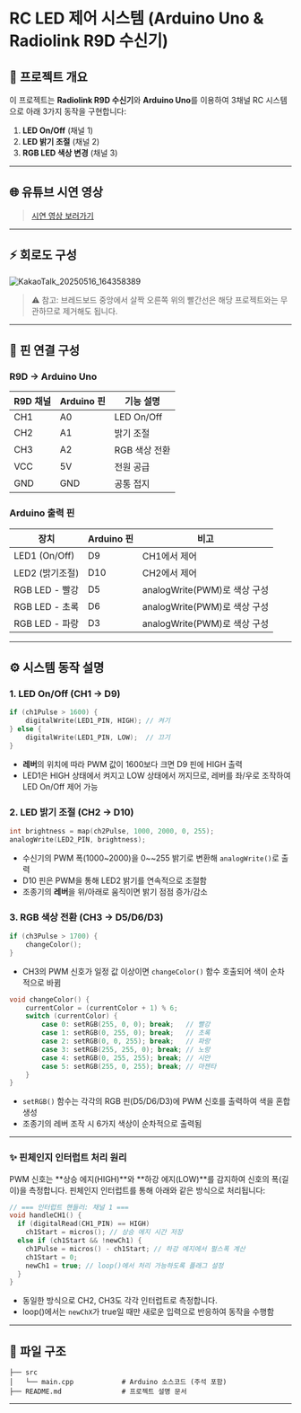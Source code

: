 # RC LED 제어 시스템 (Arduino Uno & Radiolink R9D 수신기)

## 🌌 프로젝트 개요

이 프로젝트는 **Radiolink R9D 수신기**와 **Arduino Uno**를 이용하여 3채널 RC 시스템으로 아래 3가지 동작을 구현합니다:

1. **LED On/Off** (채널 1)
2. **LED 밝기 조절** (채널 2)
3. **RGB LED 색상 변경** (채널 3)

---

## 🌐 유튜브 시연 영상

> [시연 영상 보러가기](https://youtu.be/kuBs8ppfLu0)

---

## ⚡️ 회로도 구성

![KakaoTalk\_20250516\_164358389](https://github.com/user-attachments/assets/c08dc1f3-7101-4ed1-840f-d6fc703a21ce)

> ⚠️ 참고: 브레드보드 중앙에서 살짝 오른쪽 위의 빨간선은 해당 프로젝트와는 무관하므로 제거해도 됩니다.

---

## 🔌 핀 연결 구성

### R9D → Arduino Uno

| R9D 채널 | Arduino 핀 | 기능 설명                |
| ------ | --------- | -------------------- |
| CH1    | A0        | LED On/Off  |
| CH2    | A1        | 밝기 조절                |
| CH3    | A2        | RGB 색상 전환            |
| VCC    | 5V        | 전원 공급                |
| GND    | GND       | 공통 접지                |

### Arduino 출력 핀

| 장치            | Arduino 핀 | 비고                      |
| ------------- | --------- | ----------------------- |
| LED1 (On/Off) | D9        |  CH1에서 제어                |
| LED2 (밝기조절)   | D10      | CH2에서 제어               |
| RGB LED - 빨강  | D5        | analogWrite(PWM)로 색상 구성 |
| RGB LED - 초록  | D6        | analogWrite(PWM)로 색상 구성 |
| RGB LED - 파랑  | D3        | analogWrite(PWM)로 색상 구성 |

---

## ⚙️ 시스템 동작 설명

### 1. LED On/Off (CH1 → D9)

```cpp
if (ch1Pulse > 1600) {
    digitalWrite(LED1_PIN, HIGH); // 켜기
} else {
    digitalWrite(LED1_PIN, LOW);  // 끄기
}
```

* **레버**의 위치에 따라 PWM 값이 1600보다 크면 D9 핀에 HIGH 출력
* LED1은 HIGH 상태에서 켜지고 LOW 상태에서 꺼지므로, 레버를 좌/우로 조작하여 LED On/Off 제어 가능

### 2. LED 밝기 조절 (CH2 → D10)

```cpp
int brightness = map(ch2Pulse, 1000, 2000, 0, 255);
analogWrite(LED2_PIN, brightness);
```

* 수신기의 PWM 폭(1000~2000)을 0~~255 밝기로 변환해 `analogWrite()`로 출력
* D10 핀은 PWM을 통해 LED2 밝기를 연속적으로 조절함
* 조종기의 **레버**을 위/아래로 움직이면 밝기 점점 증가/감소

### 3. RGB 색상 전환 (CH3 → D5/D6/D3)

```cpp
if (ch3Pulse > 1700) {
    changeColor();
}
```

* CH3의 PWM 신호가 일정 값 이상이면 `changeColor()` 함수 호출되어 색이 순차적으로 바뀜

```cpp
void changeColor() {
    currentColor = (currentColor + 1) % 6;
    switch (currentColor) {
        case 0: setRGB(255, 0, 0); break;   // 빨강
        case 1: setRGB(0, 255, 0); break;   // 초록
        case 2: setRGB(0, 0, 255); break;   // 파랑
        case 3: setRGB(255, 255, 0); break; // 노랑
        case 4: setRGB(0, 255, 255); break; // 시안
        case 5: setRGB(255, 0, 255); break; // 마젠타
    }
}
```

* `setRGB()` 함수는 각각의 RGB 핀(D5/D6/D3)에 PWM 신호를 출력하여 색을 혼합 생성
* 조종기의 레버 조작 시 6가지 색상이 순차적으로 출력됨

---

### ✨ 핀체인지 인터럽트 처리 원리

PWM 신호는 \*\*상승 에지(HIGH)\*\*와 \*\*하강 에지(LOW)\*\*를 감지하여 신호의 폭(길이)을 측정합니다.
핀체인지 인터럽트를 통해 아래와 같은 방식으로 처리됩니다:

```cpp
// === 인터럽트 핸들러: 채널 1 ===
void handleCH1() {
  if (digitalRead(CH1_PIN) == HIGH)
    ch1Start = micros(); // 상승 에지 시간 저장
  else if (ch1Start && !newCh1) {
    ch1Pulse = micros() - ch1Start; // 하강 에지에서 펄스폭 계산
    ch1Start = 0;
    newCh1 = true; // loop()에서 처리 가능하도록 플래그 설정
  }
}
```

* 동일한 방식으로 CH2, CH3도 각각 인터럽트로 측정합니다.
* loop()에서는 `newChX`가 true일 때만 새로운 입력으로 반응하여 동작을 수행함

---

## 📂 파일 구조

```
├── src
│   └── main.cpp            # Arduino 소스코드 (주석 포함)
├── README.md               # 프로젝트 설명 문서
```

---

